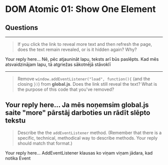 # DOM Atomic 01: Show One Element

## Questions

---

> If you click the link to reveal more text and then refresh the page, does the text remain revealed, or is it hidden again? Why?

Your reply here...
Nē, pēc atjaunināt lapu, teksts arī būs paslēpts. Kad mēs atsvaidzinājam lapu, tā atgriežas sākotnējā stāvoklī

---

> Remove `window.addEventListener("load", function(){` (and the closing `})`) from **global.js**. Does the link still reveal the text? What is the purpose of this code that you've removed?

Your reply here...
Ja mēs noņemsim global.js saite "more" pārstāj darboties un rādīt slēpto tekstu
---

> Describe the the `addEventListener` method. (Remember that there is a specific, technical, methodical way to describe methods. Your reply should match that format.)

Your reply here...
AddEventListener klausas ko viņam viņam jādara, kad notika Event
